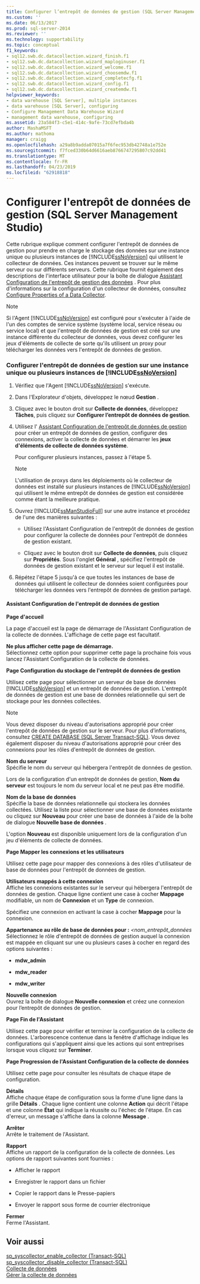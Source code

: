 ```yaml
---
title: Configurer l’entrepôt de données de gestion (SQL Server Management Studio) | Microsoft Docs
ms.custom: ''
ms.date: 06/13/2017
ms.prod: sql-server-2014
ms.reviewer: ''
ms.technology: supportability
ms.topic: conceptual
f1_keywords:
- sql12.swb.dc.datacollection.wizard_finish.f1
- sql12.swb.dc.datacollection.wizard_maploginuser.f1
- sql12.swb.dc.datacollection.wizard_welcome.f1
- sql12.swb.dc.datacollection.wizard_choosemdw.f1
- sql12.swb.dc.datacollection.wizard_completecfg.f1
- sql12.swb.dc.datacollection.wizard_config.f1
- sql12.swb.dc.datacollection.wizard_createmdw.f1
helpviewer_keywords:
- data warehouse [SQL Server], multiple instances
- data warehouse [SQL Server], configuring
- Configure Management Data Warehouse Wizard
- management data warehouse, configuring
ms.assetid: 23a584f3-c5e1-414c-9afe-73cd7efbda4b
author: MashaMSFT
ms.author: mathoma
manager: craigg
ms.openlocfilehash: a29a8b9adda07015a7f6fec953db42748a1e752e
ms.sourcegitcommit: f7fced330b64d6616aeb8766747295807c92dd41
ms.translationtype: MT
ms.contentlocale: fr-FR
ms.lasthandoff: 04/23/2019
ms.locfileid: "62918818"
---
```

# <a name="configure-the-management-data-warehouse-sql-server-management-studio"></a>Configurer l'entrepôt de données de gestion (SQL Server Management Studio)
  Cette rubrique explique comment configurer l'entrepôt de données de gestion pour prendre en charge le stockage des données sur une instance unique ou plusieurs instances de [!INCLUDE[ssNoVersion](../../includes/ssnoversion-md.md)] qui utilisent le collecteur de données. Ces instances peuvent se trouver sur le même serveur ou sur différents serveurs. Cette rubrique fournit également des descriptions de l'interface utilisateur pour la boîte de dialogue [Assistant Configuration de l'entrepôt de gestion des données](#Wizard) . Pour plus d'informations sur la configuration d'un collecteur de données, consultez [Configure Properties of a Data Collector](configure-properties-of-a-data-collector.md).  
  
> [!NOTE]  
>  Si l'Agent [!INCLUDE[ssNoVersion](../../includes/ssnoversion-md.md)] est configuré pour s'exécuter à l'aide de l'un des comptes de service système (système local, service réseau ou service local) et que l'entrepôt de données de gestion est créé sur une instance différente du collecteur de données, vous devez configurer les jeux d'éléments de collecte de sorte qu'ils utilisent un proxy pour télécharger les données vers l'entrepôt de données de gestion.  
  
### <a name="configure-the-management-data-warehouse-on-a-single-instance-or-multiple-instances-of-includessnoversionincludesssnoversion-mdmd"></a>Configurer l'entrepôt de données de gestion sur une instance unique ou plusieurs instances de [!INCLUDE[ssNoVersion](../../includes/ssnoversion-md.md)]  
  
1.  Vérifiez que l'Agent [!INCLUDE[ssNoVersion](../../includes/ssnoversion-md.md)] s'exécute.  
  
2.  Dans l'Explorateur d'objets, développez le nœud **Gestion** .  
  
3.  Cliquez avec le bouton droit sur **Collecte de données**, développez **Tâches**, puis cliquez sur **Configurer l’entrepôt de données de gestion**.  
  
4.  Utilisez l' [Assistant Configuration de l'entrepôt de données de gestion](#Wizard) pour créer un entrepôt de données de gestion, configurer des connexions, activer la collecte de données et démarrer les **jeux d'éléments de collecte de données système**.  
  
     Pour configurer plusieurs instances, passez à l'étape 5.  
  
    > [!NOTE]  
    >  L'utilisation de proxys dans les déploiements où le collecteur de données est installé sur plusieurs instances de [!INCLUDE[ssNoVersion](../../includes/ssnoversion-md.md)] qui utilisent le même entrepôt de données de gestion est considérée comme étant la meilleure pratique.  
  
5.  Ouvrez [!INCLUDE[ssManStudioFull](../../includes/ssmanstudiofull-md.md)] sur une autre instance et procédez de l'une des manières suivantes :  
  
    -   Utilisez l'Assistant Configuration de l'entrepôt de données de gestion pour configurer la collecte de données pour l'entrepôt de données de gestion existant.  
  
    -   Cliquez avec le bouton droit sur **Collecte de données**, puis cliquez sur **Propriétés**. Sous l'onglet **Général** , spécifiez l'entrepôt de données de gestion existant et le serveur sur lequel il est installé.  
  
6.  Répétez l'étape 5 jusqu'à ce que toutes les instances de base de données qui utilisent le collecteur de données soient configurées pour télécharger les données vers l'entrepôt de données de gestion partagé.  
  
####  <a name="Wizard"></a> Assistant Configuration de l'entrepôt de données de gestion  
 **Page d'accueil**  
  
 La page d'accueil est la page de démarrage de l'Assistant Configuration de la collecte de données. L'affichage de cette page est facultatif.  
  
 **Ne plus afficher cette page de démarrage.**  
 Sélectionnez cette option pour supprimer cette page la prochaine fois vous lancez l'Assistant Configuration de la collecte de données.  
  
 **Page Configuration du stockage de l'entrepôt de données de gestion**  
  
 Utilisez cette page pour sélectionner un serveur de base de données [!INCLUDE[ssNoVersion](../../includes/ssnoversion-md.md)] et un entrepôt de données de gestion. L'entrepôt de données de gestion est une base de données relationnelle qui sert de stockage pour les données collectées.  
  
> [!NOTE]  
>  Vous devez disposer du niveau d'autorisations approprié pour créer l'entrepôt de données de gestion sur le serveur. Pour plus d’informations, consultez [CREATE DATABASE &#40;SQL Server Transact-SQL&#41;](/sql/t-sql/statements/create-database-sql-server-transact-sql). Vous devez également disposer du niveau d'autorisations approprié pour créer des connexions pour les rôles d'entrepôt de données de gestion.  
  
 **Nom du serveur**  
 Spécifie le nom du serveur qui hébergera l'entrepôt de données de gestion.  
  
 Lors de la configuration d'un entrepôt de données de gestion, **Nom du serveur** est toujours le nom du serveur local et ne peut pas être modifié.  
  
 **Nom de la base de données**  
 Spécifie la base de données relationnelle qui stockera les données collectées. Utilisez la liste pour sélectionner une base de données existante ou cliquez sur **Nouveau** pour créer une base de données à l'aide de la boîte de dialogue **Nouvelle base de données** .  
  
 L'option **Nouveau** est disponible uniquement lors de la configuration d'un jeu d'éléments de collecte de données.  
  
 **Page Mapper les connexions et les utilisateurs**  
  
 Utilisez cette page pour mapper des connexions à des rôles d'utilisateur de base de données pour l'entrepôt de données de gestion.  
  
 **Utilisateurs mappés à cette connexion**  
 Affiche les connexions existantes sur le serveur qui hébergera l'entrepôt de données de gestion. Chaque ligne contient une case à cocher **Mappage** modifiable, un nom de **Connexion** et un **Type** de connexion.  
  
 Spécifiez une connexion en activant la case à cocher **Mappage** pour la connexion.  
  
 **Appartenance au rôle de base de données pour :** *\<nom_entrepôt_données*  
 Sélectionnez le rôle d'entrepôt de données de gestion auquel la connexion est mappée en cliquant sur une ou plusieurs cases à cocher en regard des options suivantes :  
  
-   **mdw_admin**  
  
-   **mdw_reader**  
  
-   **mdw_writer**  
  
 **Nouvelle connexion**  
 Ouvrez la boîte de dialogue **Nouvelle connexion** et créez une connexion pour l’entrepôt de données de gestion.  
  
 **Page Fin de l'Assistant**  
  
 Utilisez cette page pour vérifier et terminer la configuration de la collecte de données. L'arborescence contenue dans la fenêtre d'affichage indique les configurations qui s'appliquent ainsi que les actions qui sont entreprises lorsque vous cliquez sur **Terminer**.  
  
 **Page Progression de l'Assistant Configuration de la collecte de données**  
  
 Utilisez cette page pour consulter les résultats de chaque étape de configuration.  
  
 **Détails**  
 Affiche chaque étape de configuration sous la forme d’une ligne dans la grille **Détails** . Chaque ligne contient une colonne **Action** qui décrit l'étape et une colonne **État** qui indique la réussite ou l'échec de l'étape. En cas d'erreur, un message s'affiche dans la colonne **Message** .  
  
 **Arrêter**  
 Arrête le traitement de l'Assistant.  
  
 **Rapport**  
 Affiche un rapport de la configuration de la collecte de données. Les options de rapport suivantes sont fournies :  
  
-   Afficher le rapport  
  
-   Enregistrer le rapport dans un fichier  
  
-   Copier le rapport dans le Presse-papiers  
  
-   Envoyer le rapport sous forme de courrier électronique  
  
 **Fermer**  
 Ferme l'Assistant.  
  
## <a name="see-also"></a>Voir aussi  
 [sp_syscollector_enable_collector &#40;Transact-SQL&#41;](/sql/relational-databases/system-stored-procedures/sp-syscollector-enable-collector-transact-sql)   
 [sp_syscollector_disable_collector &#40;Transact-SQL&#41;](/sql/relational-databases/system-stored-procedures/sp-syscollector-disable-collector-transact-sql)   
 [Collecte de données](data-collection.md)   
 [Gérer la collecte de données](manage-data-collection.md)  
  
  
